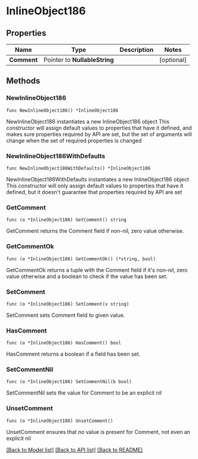 # InlineObject186

## Properties

Name | Type | Description | Notes
------------ | ------------- | ------------- | -------------
**Comment** | Pointer to **NullableString** |  | [optional] 

## Methods

### NewInlineObject186

`func NewInlineObject186() *InlineObject186`

NewInlineObject186 instantiates a new InlineObject186 object
This constructor will assign default values to properties that have it defined,
and makes sure properties required by API are set, but the set of arguments
will change when the set of required properties is changed

### NewInlineObject186WithDefaults

`func NewInlineObject186WithDefaults() *InlineObject186`

NewInlineObject186WithDefaults instantiates a new InlineObject186 object
This constructor will only assign default values to properties that have it defined,
but it doesn't guarantee that properties required by API are set

### GetComment

`func (o *InlineObject186) GetComment() string`

GetComment returns the Comment field if non-nil, zero value otherwise.

### GetCommentOk

`func (o *InlineObject186) GetCommentOk() (*string, bool)`

GetCommentOk returns a tuple with the Comment field if it's non-nil, zero value otherwise
and a boolean to check if the value has been set.

### SetComment

`func (o *InlineObject186) SetComment(v string)`

SetComment sets Comment field to given value.

### HasComment

`func (o *InlineObject186) HasComment() bool`

HasComment returns a boolean if a field has been set.

### SetCommentNil

`func (o *InlineObject186) SetCommentNil(b bool)`

 SetCommentNil sets the value for Comment to be an explicit nil

### UnsetComment
`func (o *InlineObject186) UnsetComment()`

UnsetComment ensures that no value is present for Comment, not even an explicit nil

[[Back to Model list]](../README.md#documentation-for-models) [[Back to API list]](../README.md#documentation-for-api-endpoints) [[Back to README]](../README.md)


